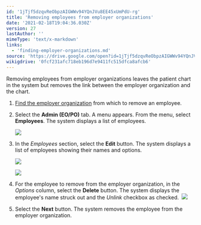 ```yaml
---
id: '1jTjf5dzqvReObpzAIGWWv94YQnJVu8EE45xUmPdU-rg'
title: 'Removing employees from employer organizations'
date: '2021-02-18T19:04:36.030Z'
version: 27
lastAuthor: ''
mimeType: 'text/x-markdown'
links:
  - 'finding-employer-organizations.md'
source: 'https://drive.google.com/open?id=1jTjf5dzqvReObpzAIGWWv94YQnJVu8EE45xUmPdU-rg'
wikigdrive: '0fcf231afc718eb196d7e9411fc515dfca8afcb6'
---
```

Removing employees from employer organizations leaves the patient chart in the system but removes the link between the employer organization and the chart.

1. [Find the employer organization](finding-employer-organizations.md) from which to remove an employee.
2. Select the <strong>Admin (EO/PO)</strong> tab. A menu appears. From the menu, select <strong>Employees</strong>. The system displays a list of employees.

    ![](../removing-employees-from-employer-organizations.assets/d07ec75a04f8d7e5c82f5f8ff9b8dee4.png)
3. In the <em>Employees</em> section, select the <strong>Edit</strong> button. The system displays a list of employees showing their names and options.

    ![](../removing-employees-from-employer-organizations.assets/49e42941acacd24f80fe8f38228e1995.png)

    ![](../removing-employees-from-employer-organizations.assets/2d004c35c0dd650952dc78f42539b996.png)
4. For the employee to remove from the employer organization, in the <em>Options</em> column, select the <strong>Delete</strong> button. The system displays the employee's name struck out and the <em>Unlink</em> checkbox as checked. 
    ![](../removing-employees-from-employer-organizations.assets/cfbadc44d47527a7d0144c4e9dd28af2.png)
5. Select the <strong>Next</strong> button. The system removes the employee from the employer organization.
